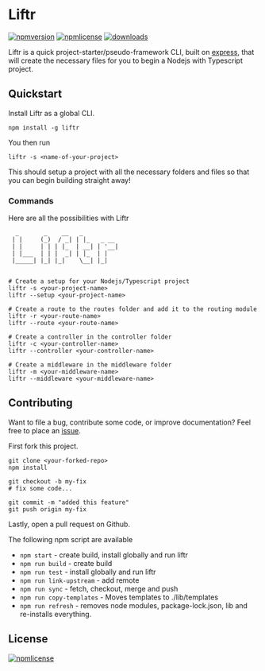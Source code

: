 # Liftr

[![npmversion](https://img.shields.io/npm/v/liftr.svg)](https://github.com/farisT/liftr)
[![npmlicense](https://img.shields.io/npm/l/liftr.svg)](https://github.com/farisT/liftr/blob/master/LICENSE/)
[![downloads](https://img.shields.io/npm/dy/liftr.svg)](https://github.com/farisT/liftr)

Liftr is a quick project-starter/pseudo-framework CLI, built on [express](https://expressjs.com/), that will create the necessary files for you to begin a Nodejs with Typescript project.

## Quickstart

Install Liftr as a global CLI.

 ``` 
 npm install -g liftr 
 ```
You then run

```
liftr -s <name-of-your-project>
```

This should setup a project with all the necessary folders and files so that you can begin building straight away!

### Commands

Here are all the possibilities with Liftr

```
  _       _    __   _          
 | |     (_)  / _| | |_   _ __ 
 | |     | | | |_  | __| | '__|
 | |___  | | |  _| | |_  | |   
 |_____| |_| |_|    \__| |_|   
 

# Create a setup for your Nodejs/Typescript project
liftr -s <your-project-name>
liftr --setup <your-project-name>

# Create a route to the routes folder and add it to the routing module
liftr -r <your-route-name>
liftr --route <your-route-name>

# Create a controller in the controller folder
liftr -c <your-controller-name>
liftr --controller <your-controller-name>

# Create a middleware in the middleware folder
liftr -m <your-middleware-name>
liftr --middleware <your-middleware-name>

```
## Contributing

Want to file a bug, contribute some code, or improve documentation? Feel free to place an [issue](https://github.com/farisT/liftr/issues).  

First fork this project.  

```shell
git clone <your-forked-repo>
npm install

git checkout -b my-fix
# fix some code...

git commit -m "added this feature"
git push origin my-fix
```

Lastly, open a pull request on Github.

The following npm script are available

- `npm start` - create build, install globally and run liftr
- `npm run build` - create build
- `npm run test` - install globally and run liftr
- `npm run link-upstream` - add remote
- `npm run sync` - fetch, checkout, merge and push
- `npm run copy-templates` - Moves templates to ./lib/templates
- `npm run refresh` - removes node modules, package-lock.json, lib and re-installs everything.

## License

[![npmlicense](https://img.shields.io/npm/l/liftr.svg)](https://github.com/farisT/liftr/blob/master/LICENSE/)